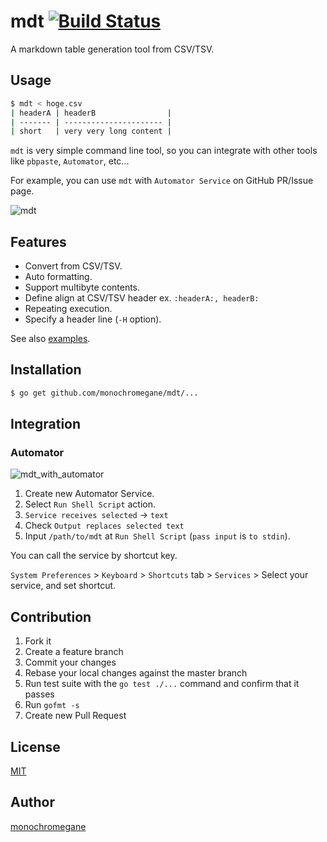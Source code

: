 # mdt [![Build Status](https://travis-ci.org/monochromegane/mdt.svg?branch=master)](https://travis-ci.org/monochromegane/mdt)

A markdown table generation tool from CSV/TSV.

## Usage

```sh
$ mdt < hoge.csv
| headerA | headerB                |
| ------- | ---------------------- |
| short   | very very long content |
```

`mdt` is very simple command line tool, so you can integrate with other tools like `pbpaste`, `Automator`, etc...

For example, you can use `mdt` with `Automator Service` on GitHub PR/Issue page.

![mdt](https://cloud.githubusercontent.com/assets/1845486/7668803/cc0a9178-fc87-11e4-9d0e-9fd32ea3c1fc.gif)

## Features

- Convert from CSV/TSV.
- Auto formatting.
- Support multibyte contents.
- Define align at CSV/TSV header ex. `:headerA:, headerB:`
- Repeating execution.
- Specify a header line (`-H` option).

See also [examples](https://godoc.org/github.com/monochromegane/mdt#pkg-examples).

## Installation

```sh
$ go get github.com/monochromegane/mdt/...
```

## Integration

### Automator

![mdt\_with\_automator](https://cloud.githubusercontent.com/assets/1845486/7668851/5d833f84-fc8c-11e4-8787-aa39ce6ab300.png)

1. Create new Automator Service.
2. Select `Run Shell Script` action.
3. `Service receives selected` -> `text`
4. Check `Output replaces selected text`
5. Input `/path/to/mdt` at `Run Shell Script` (`pass input` is `to stdin`).

You can call the service by shortcut key.

`System Preferences` > `Keyboard` > `Shortcuts` tab > `Services` > Select your service, and set shortcut.

## Contribution

1. Fork it
2. Create a feature branch
3. Commit your changes
4. Rebase your local changes against the master branch
5. Run test suite with the `go test ./...` command and confirm that it passes
6. Run `gofmt -s`
7. Create new Pull Request

## License

[MIT](https://github.com/monochromegane/mdt/blob/master/LICENSE)

## Author

[monochromegane](https://github.com/monochromegane)

